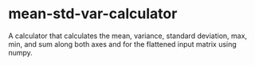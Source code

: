 # mean-std-var-calculator
A calculator that calculates the mean, variance, standard deviation, max, min, and sum along both axes and for the flattened input matrix using numpy.
